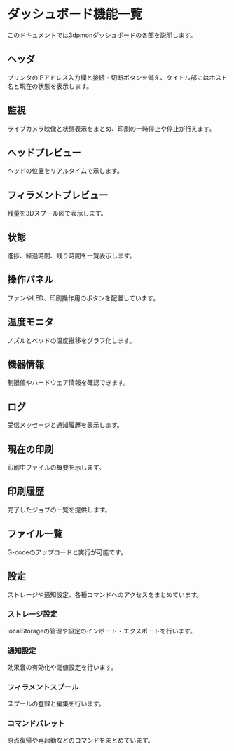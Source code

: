 # ダッシュボード機能一覧

このドキュメントでは3dpmonダッシュボードの各部を説明します。

## ヘッダ
プリンタのIPアドレス入力欄と接続・切断ボタンを備え、タイトル部にはホスト名と現在の状態を表示します。

## 監視
ライブカメラ映像と状態表示をまとめ、印刷の一時停止や停止が行えます。

## ヘッドプレビュー
ヘッドの位置をリアルタイムで示します。

## フィラメントプレビュー
残量を3Dスプール図で表示します。

## 状態
進捗、経過時間、残り時間を一覧表示します。

## 操作パネル
ファンやLED、印刷操作用のボタンを配置しています。

## 温度モニタ
ノズルとベッドの温度推移をグラフ化します。

## 機器情報
制限値やハードウェア情報を確認できます。

## ログ
受信メッセージと通知履歴を表示します。

## 現在の印刷
印刷中ファイルの概要を示します。

## 印刷履歴
完了したジョブの一覧を提供します。

## ファイル一覧
G-codeのアップロードと実行が可能です。

## 設定
ストレージや通知設定、各種コマンドへのアクセスをまとめています。

### ストレージ設定
localStorageの管理や設定のインポート・エクスポートを行います。

### 通知設定
効果音の有効化や閾値設定を行います。

### フィラメントスプール
スプールの登録と編集を行います。

### コマンドパレット
原点復帰や再起動などのコマンドをまとめています。

